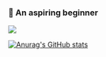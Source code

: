 ### 🌱 An aspiring beginner



<a href="https://hits.seeyoufarm.com"><img src="https://hits.seeyoufarm.com/api/count/incr/badge.svg?url=https%3A%2F%2Fgithub.com%2Ftenta3802%2Fhit-counter&count_bg=%23000000&title_bg=%23000000&icon=github.svg&icon_color=%23FFFFFF&title=tenta3802&edge_flat=false"/></a>

[![Anurag's GitHub stats](https://github-readme-stats.vercel.app/api?username=tenta3802)](https://github.com/tenta3802/github-readme-stats)
